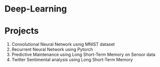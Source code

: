 # Deep-Learning
<h1>Projects</h1>
<ol>
<li>Convolutional Neural Network usnig MNIST dataset</li>
<li>Recurrent Neural Network using Pytorch</li>
<li>Predictive Maintenance using Long Short-Term Memory on Sensor data</li>
<li>Twitter Sentimental analysis using Long Short-Term Memory</li>
</ol>
